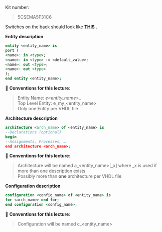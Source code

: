 Kit number: 
> 5CSEMA5F31C6

Switches on the back should look like **[THIS](https://drive.google.com/file/d/1lKUxznqdU5AkAaFCIW5_UOV_Fr8vCqHY/view?usp=sharing)** .


**Entity description** 
```vhdl
entity <entity_name> is
port (
<name>: in <type>;
<name>: in <type> := <default_value>;
<name>: out <type>;
<name>: out <type>
);
end entity <entity_name>;
```
  
:punch: __Conventions for this lecture__:
> Entity Name: __e_<entity_name>__  
> Top Level Entity: e_my_<entity_name>  
> Only one Entity per VHDL file  
  
  
  
**Architecture description**
```vhdl
architecture <arch_name> of <entity_name> is
--Declarations (optional)
begin
--Assignments, Processes, …
end architecture <arch_name>;
```
  
:punch: __Conventions for this lecture__:
> Architecture will be named a_<entity_name>[_x] where _x is used if more than one description exists  
> Possibly more than __one__ architecture per VHDL file  
  
  
  
**Configuration description**
```vhdl
configuration <config_name> of <entity_name> is
for <arch_name> end for;
end configuration <config_name>;
```
  
:punch: __Conventions for this lecture__:
> Configuration will be named c_<entity_name>  





